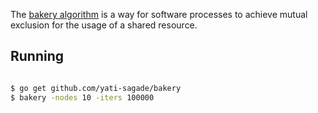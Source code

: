 The [bakery algorithm][1] is a way for software processes to achieve mutual
exclusion for the usage of a shared resource.

## Running

```bash

$ go get github.com/yati-sagade/bakery
$ bakery -nodes 10 -iters 100000

```

[1]: http://lamport.azurewebsites.net/pubs/bakery.pdf
